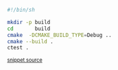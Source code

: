 

```bash
#!/bin/sh

mkdir -p build
cd       build
cmake  -DCMAKE_BUILD_TYPE=Debug ..
cmake --build .
ctest .
```
<sup><a href='https://github.com/claremacrae/ApprovalTests.cpp.CMakeSamples/blob/main/./cmake_invoking_conan/build.sh' title='File snippet was copied from'>snippet source</a></sup>

